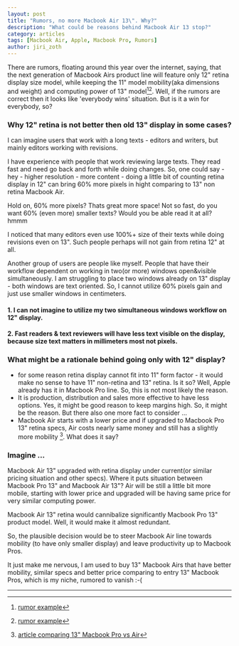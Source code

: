 ```yaml
---
layout: post
title: "Rumors, no more Macbook Air 13\". Why?"
description: "What could be reasons behind Macbook Air 13 stop?"
category: articles
tags: [Macbook Air, Apple, Macbook Pro, Rumors]
author: jiri_zoth
---
```


There are rumors, floating around this year over the internet, saying, that the next generation of Macbook Airs product line will feature only 12" retina display size model, while keeping the 11" model mobility(aka dimensions and weight) and computing power of 13" model[^1][^2]. Well, if the rumors are correct then it looks like 'everybody wins' situation. But is it a win for everybody, so?

### Why 12" retina is not better then old 13" display in some cases?

I can imagine users that work with a long texts - editors and writers, but mainly editors working with revisions.

I have experience with people that work reviewing large texts. They read fast and need go back and forth while doing changes. So, one could say - hey - higher resolution - more content - doing a little bit of counting retina display in 12" can bring 60% more pixels in hight comparing to 13" non retina Macbook Air.

Hold on, 60% more pixels? Thats great more space! Not so fast, do you want 60% (even more) smaller texts? Would you be able read it at all? hmmm

I noticed that many editors even use 100%+ size of their texts while doing revisions even on 13". Such people perhaps will not gain from retina 12" at all.

Another group of users are people like myself. People that have their workflow dependent on working in two(or more) windows open&visible simultaneously. I am struggling to place two windows already on 13" display - both windows are text oriented. So, I cannot utilize 60% pixels gain and just use smaller windows in centimeters.

#### 1. I can not imagine to utilize my two simultaneous windows workflow on 12" display.

#### 2. Fast readers & text reviewers will have less text visible on the display, because size text matters in millimeters most not pixels.

### What might be a rationale behind going only with 12" display?

* for some reason retina display cannot fit into 11" form factor - it would make no sense to have 11" non-retina and 13" retina. Is it so? Well, Apple already has it in Macbook Pro line. So, this is not most likely the reason.
* It is production, distribution and sales more effective to have less options. Yes, it might be good reason to keep margins high. So, it might be the reason. But there also one more fact to consider ...
* Macbook Air starts with a lower price and if upgraded to Macbook Pro 13" retina specs, Air costs nearly same money and still has a slightly more mobility [^3]. What does it say?

### Imagine ...

Macbook Air 13" upgraded with retina display under current(or similar pricing situation and other specs). Where it puts situation between Macbook Pro 13" and Macbook Air 13"? Air will be still a little bit more mobile, starting with lower price and upgraded will be having same price for very similar computing power.

Macbook Air 13" retina would cannibalize significantly Macbook Pro 13" product model. Well, it would make it almost redundant.

So, the plausible decision would be to steer Macbook Air line towards mobility (to have only smaller display) and leave productivity up to Macbook Pros.

It just make me nervous, I am used to buy 13" Macbook Airs that have better mobility, similar specs and better price comparing to entry 13" Macbook Pros, which is my niche, rumored to vanish :-(

----
[^1]: [rumor example](http://appleinsider.com/articles/14/09/11/rumor-apple-to-launch-12-inch-macbook-air-in-2015-with-iphone-inspired-colors)
[^2]: [rumor example](http://9to5mac.com/2014/03/21/rumor-12-inch-retina-macbook-air-updates-coming-soon-without-fan-or-mechanical-trackpad-button/)
[^3]: [article comparing 13" Macbook Pro vs Air](http://www.gizmag.com/2014-macbook-air-vs-retina-macbook-pro/31842/)
